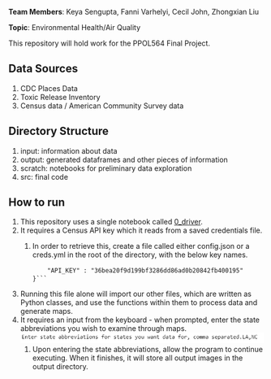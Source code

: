 **Team Members**: Keya Sengupta, Fanni Varhelyi, Cecil John, Zhongxian Liu

**Topic**: Environmental Health/Air Quality

This repository will hold work for the PPOL564 Final Project.

## Data Sources
1. CDC Places Data
1. Toxic Release Inventory
1. Census data / American Community Survey data

## Directory Structure
1. input: information about data
1. output: generated dataframes and other pieces of information
1. scratch: notebooks for preliminary data exploration
1. src: final code

## How to run
1. This repository uses a single notebook called [0_driver](src/0_driver.py).
1. It requires a Census API key which it reads from a saved credentials file.
    1. In order to retrieve this, create a file called either config.json or a creds.yml in the root of the directory, with the below key names.
	
		``` "CENSUS": {
			"API_KEY" : "36bea20f9d199bf3286dd86ad0b20842fb400195"
		}```
		
1. Running this file alone will import our other files, which are written as Python classes, and use the functions within them to process data and generate maps.
1. It requires an input from the keyboard - when prompted, enter the state abbreviations you wish to examine through maps.
    ![How to enter values](https://github.com/skeyas/PPOL564_Group2/blob/master/assets/user_input_example.PNG)
    1. Upon entering the state abbreviations, allow the program to continue executing. When it finishes, it will store all output images in the output directory.
